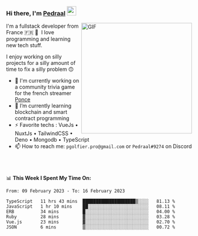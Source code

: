 ### Hi there, I'm <a href="https://pedraal.dev" target="_blank">Pedraal</a> <img src="https://media.giphy.com/media/hvRJCLFzcasrR4ia7z/giphy.gif" width="25px">
<img align="right" alt="GIF" src="https://pedraal.dev/avatar.png" width="300" height="300" />

I'm a fullstack developer from France 🇫🇷 🥖 &nbsp;I love programming and learning new
tech stuff.

I enjoy working on silly projects for a silly amount of time to fix a silly problem 🙃

- 🔭  I'm currently working on a community trivia game for the french streamer <a href="https://twitch.tv/ponce" target="_blank">Ponce</a>
- 🌱 I’m currently learning blockchain and smart contract programming
- ⚡ Favorite techs : VueJs &bull; NuxtJs &bull; TailwindCSS &bull; Deno &bull; Mongodb &bull; TypeScript
- 📫 How to reach me: `pgolfier.pro@gmail.com` or `Pedraal#9274` on Discord

<br>
<br>

📊 **This Week I Spent My Time On:**
<!--START_SECTION:waka-->

```text
From: 09 February 2023 - To: 16 February 2023

TypeScript   11 hrs 43 mins  ████████████████████▒░░░░   81.13 %
JavaScript   1 hr 10 mins    ██░░░░░░░░░░░░░░░░░░░░░░░   08.11 %
ERB          34 mins         █░░░░░░░░░░░░░░░░░░░░░░░░   04.00 %
Ruby         28 mins         ▓░░░░░░░░░░░░░░░░░░░░░░░░   03.28 %
Vue.js       23 mins         ▓░░░░░░░░░░░░░░░░░░░░░░░░   02.70 %
JSON         6 mins          ▒░░░░░░░░░░░░░░░░░░░░░░░░   00.72 %
```

<!--END_SECTION:waka-->
